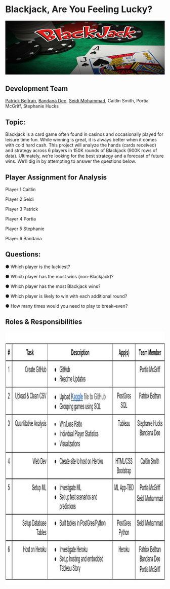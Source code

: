 # Blackjack, Are You Feeling Lucky?
![alt text](https://github.com/plmcgriff21/FinalProjectTeam3/blob/main/ReadMe-Images/Picture1.png)



## Development Team

[Patrick Beltran](https://github.com/pgbeltran15), [Bandana Deo](https://github.com/deobandana), [Seidi Mohammad](https://github.com/seidiali21), Caitlin Smith, Portia McGriff, Stephanie Hucks


## Topic: 

Blackjack is a card game often found in casinos and occasionally played for leisure time fun. While winning is great, it is always better when it comes with cold hard cash. This project will analyze the hands (cards received) and strategy across 6 players in 150K rounds of Blackjack (900K rows of data). Ultimately, we’re looking for the best strategy and a forecast of future wins. We’ll dig in by attempting to answer the questions below. 

## Player Assignment for Analysis

Player 1 Caitlin

Player 2 Seidi

Player 3 Patrick

Player 4 Portia

Player 5 Stephanie

Player 6 Bandana


## Questions: 

●	Which player is the luckiest?

●	Which player has the most wins (non-Blackjack)?

●	Which player has the most Blackjack wins? 

●	Which player is likely to win with each additional round? 

●	How many times would you need to play to break-even? 


## Roles & Responsibilities
<img align="left" width="1000" height="800" src="https://github.com/plmcgriff21/FinalProjectTeam3/blob/main/ReadMe-Images/Capture.JPG">
